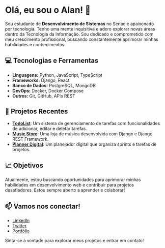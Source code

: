 # Olá, eu sou o Alan! 👋

Sou estudante de **Desenvolvimento de Sistemas** no Senac e apaixonado por tecnologia. Tenho uma mente inquisitiva e adoro explorar novas áreas dentro da Tecnologia da Informação. Sou dedicado e comprometido com meu crescimento profissional, buscando constantemente aprimorar minhas habilidades e conhecimentos.

## 💻 Tecnologias e Ferramentas

- **Linguagens:** Python, JavaScript, TypeScript
- **Frameworks:** Django, React
- **Banco de Dados:** PostgreSQL, MongoDB
- **DevOps:** Docker, Docker Compose
- **Outros:** Git, GitHub, APIs REST

## 🌟 Projetos Recentes

- **[TodoList](link_do_repositorio)**: Um sistema de gerenciamento de tarefas com funcionalidades de adicionar, editar e deletar tarefas.
- **[Music Store](link_do_repositorio)**: Uma loja de música desenvolvida com Django e Django REST Framework.
- **[Planner Digital](link_do_repositorio)**: Um planejador digital que organiza sprints e tarefas de projetos.

## 📈 Objetivos

Atualmente, estou buscando oportunidades para aprimorar minhas habilidades em desenvolvimento web e contribuir para projetos desafiadores. Estou sempre aberto a aprender e colaborar!

## 📫 Vamos nos conectar!

- [LinkedIn](link_do_linkedin)
- [Twitter](link_do_twitter)
- [Portfólio](link_do_portfolio)

Sinta-se à vontade para explorar meus projetos e entrar em contato!
